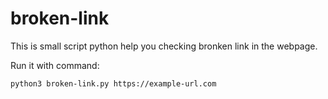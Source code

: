 # broken-link

This is small script python help you checking bronken link in the webpage.

Run it with command:
```sh
python3 broken-link.py https://example-url.com
```
